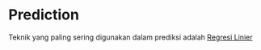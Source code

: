 # Prediction

Teknik yang paling sering digunakan dalam prediksi adalah [Regresi Linier](https://github.com/arofiqimaulana/Statistics/tree/master/Linear%20Regression)



